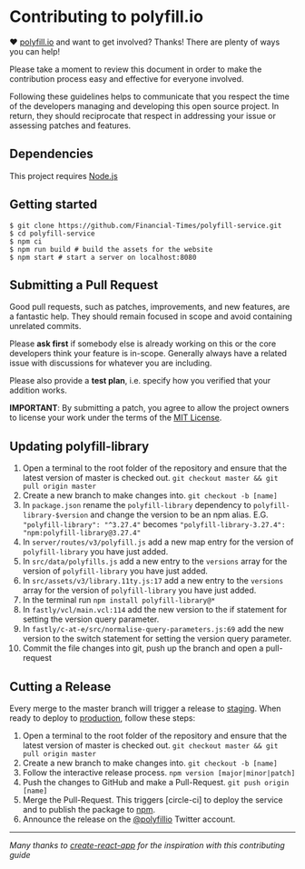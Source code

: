 # Contributing to polyfill.io

♥ [polyfill.io](https://polyfill.io/) and want to get involved?
Thanks! There are plenty of ways you can help!

Please take a moment to review this document in order to make the contribution
process easy and effective for everyone involved.

Following these guidelines helps to communicate that you respect the time of
the developers managing and developing this open source project. In return,
they should reciprocate that respect in addressing your issue or assessing
patches and features.

## Dependencies

This project requires [Node.js](https://nodejs.org/)

## Getting started

```shell
$ git clone https://github.com/Financial-Times/polyfill-service.git
$ cd polyfill-service
$ npm ci
$ npm run build # build the assets for the website
$ npm start # start a server on localhost:8080
```

## Submitting a Pull Request

Good pull requests, such as patches, improvements, and new features, are a fantastic help. They should remain focused in scope and avoid containing unrelated commits.

Please **ask first** if somebody else is already working on this or the core developers think your feature is in-scope. Generally always have a related issue with discussions for whatever you are including.

Please also provide a **test plan**, i.e. specify how you verified that your addition works.

**IMPORTANT**: By submitting a patch, you agree to allow the project
owners to license your work under the terms of the [MIT License](../LICENSE.md).

## Updating polyfill-library

1. Open a terminal to the root folder of the repository and ensure that the latest version of master is checked out. `git checkout master && git pull origin master`
2. Create a new branch to make changes into. `git checkout -b [name]`
3. In `package.json` rename the `polyfill-library` dependency to `polyfill-library-$version` and change the version to be an npm alias. E.G. `"polyfill-library": "^3.27.4"` becomes `"polyfill-library-3.27.4": "npm:polyfill-library@3.27.4"`
4. In `server/routes/v3/polyfill.js` add a new map entry for the version of `polyfill-library` you have just added.
5. In `src/data/polyfills.js` add a new entry to the `versions` array for the version of `polyfill-library` you have just added.
6. In `src/assets/v3/library.11ty.js:17` add a new entry to the `versions` array for the version of `polyfill-library` you have just added.
7. In the terminal run `npm install polyfill-library@*`
8. In `fastly/vcl/main.vcl:114` add the new version to the if statement for setting the version query parameter.
9. In `fastly/c-at-e/src/normalise-query-parameters.js:69` add the new version to the switch statement for setting the version query parameter.
10. Commit the file changes into git, push up the branch and open a pull-request

## Cutting a Release

Every merge to the master branch will trigger a release to [staging]. When ready to deploy to [production], follow these steps:

1. Open a terminal to the root folder of the repository and ensure that the latest version of master is checked out. `git checkout master && git pull origin master`
2. Create a new branch to make changes into. `git checkout -b [name]`
3. Follow the interactive release process. `npm version [major|minor|patch]`
4. Push the changes to GitHub and make a Pull-Request. `git push origin [name]`
5. Merge the Pull-Request. This triggers [circle-ci] to deploy the service and to publish the package to [npm].
6. Announce the release on the [@polyfillio] Twitter account.

---

_Many thanks to [create-react-app](https://github.com/facebook/create-react-app/blob/master/CONTRIBUTING.md) for the inspiration with this contributing guide_

[@polyfillio]: https://twitter.com/polyfillio
[npm]: https://www.npmjs.com/
[staging]: https://qa.polyfill.io
[production]: https://polyfill.io
